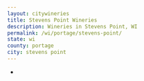 ```yaml
---
layout: citywineries
title: Stevens Point Wineries
description: Wineries in Stevens Point, WI
permalink: /wi/portage/stevens-point/
state: wi
county: portage
city: stevens point
---
```

-
